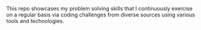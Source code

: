 This repo showcases my problem solving skills that I continuously exercise on a regular basis via coding challenges from diverse sources using various tools and technologies.
